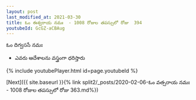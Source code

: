 ```yaml
---
layout: post
last_modified_at: 2021-03-30
title: ఓం ఈశ్వరాయ నమః  - 1008 రోజుల తపస్సులో రోజు  394
youtubeId: GcGZ-aCBAug
---
```

 
 
 ఓం దిగ్వససే నమః  
 
 -  ఎవరు ఆదేశాలను వస్త్రంగా ధరిస్తారు 
 
  
 
  
 
 
 
 
 
 


{% include youtubePlayer.html id=page.youtubeId %}
 
[Next]({{ site.baseurl }}{% link  split2/_posts/2020-02-06-ఓం వత్సరాయ నమః  - 1008 రోజుల తపస్సులో రోజు  363.md%})
 
